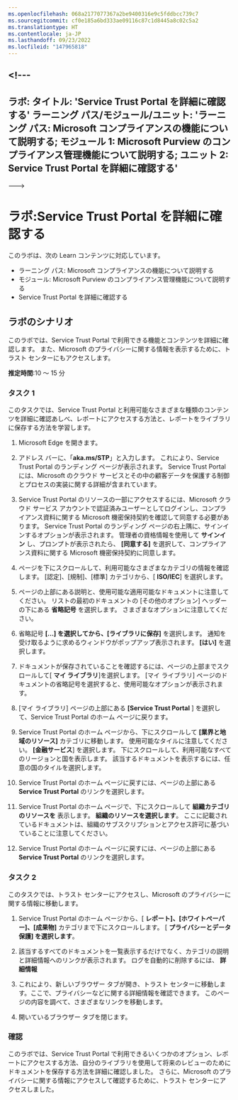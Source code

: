 ```yaml
---
ms.openlocfilehash: 068a2177077367a2be9400316e9c5fddbcc739c7
ms.sourcegitcommit: cf0e185a6bd333ae09116c87c1d8445a8c02c5a2
ms.translationtype: HT
ms.contentlocale: ja-JP
ms.lasthandoff: 09/23/2022
ms.locfileid: "147965818"
---
```

<a name="---"></a><!---
---
ラボ: タイトル: 'Service Trust Portal を詳細に確認する' ラーニング パス/モジュール/ユニット: 'ラーニング パス: Microsoft コンプライアンスの機能について説明する; モジュール 1: Microsoft Purview のコンプライアンス管理機能について説明する; ユニット 2: Service Trust Portal を詳細に確認する'
---
--->

# <a name="lab-explore-the-service-trust-portal"></a>ラボ:Service Trust Portal を詳細に確認する

このラボは、次の Learn コンテンツに対応しています。

- ラーニング パス: Microsoft コンプライアンスの機能について説明する
- モジュール: Microsoft Purview のコンプライアンス管理機能について説明する
- Service Trust Portal を詳細に確認する

## <a name="lab-scenario"></a>ラボのシナリオ

このラボでは、Service Trust Portal で利用できる機能とコンテンツを詳細に確認します。 また、Microsoft のプライバシーに関する情報を表示するために、トラスト センターにもアクセスします。

**推定時間**:10 ～ 15 分

### <a name="task-1"></a>タスク 1

このタスクでは、Service Trust Portal と利用可能なさまざまな種類のコンテンツを詳細に確認あしべ、レポートにアクセスする方法と、レポートをライブラリに保存する方法を学習します。

1. Microsoft Edge を開きます。

1. アドレス バーに、「**aka.ms/STP**」と入力します。 これにより、Service Trust Portal のランディング ページが表示されます。 Service Trust Portal には、Microsoft のクラウド サービスとその中の顧客データを保護する制御とプロセスの実装に関する詳細が含まれています。

1. Service Trust Portal のリソースの一部にアクセスするには、Microsoft クラウド サービス アカウントで認証済みユーザーとしてログインし、コンプライアンス資料に関する Microsoft 機密保持契約を確認して同意する必要があります。 Service Trust Portal のランディング ページの右上隅に、サインインするオプションが表示されます。  管理者の資格情報を使用して **サインイン** し、プロンプトが表示されたら、 **[同意する]** を選択して、コンプライアンス資料に関する Microsoft 機密保持契約に同意します。

1. ページを下にスクロールして、利用可能なさまざまなカテゴリの情報を確認します。 [認定]、[規制]、[標準] カテゴリから、[ **ISO/IEC**] を選択します。

1. ページの上部にある説明と、使用可能な適用可能なドキュメントに注意してください。  リストの最初のドキュメントの [その他のオプション] ヘッダーの下にある **省略記号** を選択します。  さまざまなオプションに注意してください。

1. 省略記号 **[…] を選択してから、[ライブラリに保存]** を選択します。  通知を受け取るように求めるウィンドウがポップアップ表示されます。 **[はい]** を選択します。

1. ドキュメントが保存されていることを確認するには、ページの上部までスクロールして[ **マイ ライブラリ**]を選択します。  [マイ ライブラリ] ページのドキュメントの省略記号を選択すると、使用可能なオプションが表示されます。

1. [マイ ライブラリ] ページの上部にある **[Service Trust Portal** ] を選択して、Service Trust Portal のホーム ページに戻ります。

1. Service Trust Portal のホーム ページから、下にスクロールして **[業界と地域のリソース]** カテゴリに移動します。  使用可能なタイルに注意してください。  **[金融サービス**] を選択します。  下にスクロールして、利用可能なすべてのリージョンと国を表示します。  該当するドキュメントを表示するには、任意の国のタイルを選択します。

1. Service Trust Portal のホーム ページに戻すには、ページの上部にある **Service Trust Portal** のリンクを選択します。

1. Service Trust Portal のホーム ページで、下にスクロールして **組織カテゴリのリソースを** 表示します。 **組織のリソースを選択します**。  ここに記載されているドキュメントは、組織のサブスクリプションとアクセス許可に基づいていることに注意してください。

1. Service Trust Portal のホーム ページに戻すには、ページの上部にある **Service Trust Portal** のリンクを選択します。

### <a name="task-2"></a>タスク 2

このタスクでは、トラスト センターにアクセスし、Microsoft のプライバシーに関する情報に移動します。

1. Service Trust Portal のホーム ページから、[ **レポート]、[ホワイトペーパー]、[成果物]** カテゴリまで下にスクロールします。 [ **プライバシーとデータ保護] を選択します**。  

1. 該当するすべてのドキュメントを一覧表示するだけでなく、カテゴリの説明と詳細情報へのリンクが表示されます。  ログを自動的に削除するには、 **詳細情報**

1. これにより、新しいブラウザー タブが開き、トラスト センターに移動します。ここで、プライバシーなどに関する詳細情報を確認できます。 このページの内容を調べて、さまざまなリンクを移動します。

1. 開いているブラウザー タブを閉じます。

### <a name="review"></a>確認

このラボでは、Service Trust Portal で利用できるいくつかのオプション、レポートにアクセスする方法、自分のライブラリを使用して将来のレビューのためにドキュメントを保存する方法を詳細に確認しました。  さらに、Microsoft のプライバシーに関する情報にアクセスして確認するために、トラスト センターにアクセスしました。
